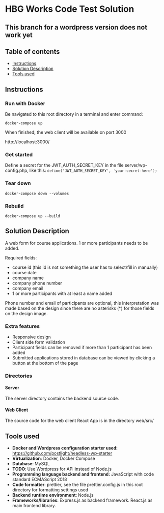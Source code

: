 # HBG Works Code Test Solution

## This branch for a wordpress version does not work yet

## Table of contents

- [Instructions](#instructions)
- [Solution Description](#solution-description)
- [Tools used](#tools-used)

## Instructions

### Run with Docker

Be navigated to this root directory in a terminal and enter command:

`docker-compose up`

When finished, the web client will be available on port 3000

http://localhost:3000/

### Get started

Define a secret for the JWT_AUTH_SECRET_KEY in the file server/wp-config.php, like this:
`define('JWT_AUTH_SECRET_KEY', 'your-secret-here');`

### Tear down

`docker-compose down --volumes`

### Rebuild

`docker-compose up --build`

## Solution Description

A web form for course applications. 1 or more participants needs to be added.

Required fields:

- course id (this id is not something the user has to select/fill in manually)
- course date
- company name
- company phone number
- company email
- 1 or more participants with at least a name added

Phone number and email of participants are optional, this interpretation was made based on the design since there are no asterisks (\*) for those fields on the design image.

### Extra features

- Responsive design
- Client side form validation
- Participant fields can be removed if more than 1 participant has been added
- Submitted applications stored in database can be viewed by clicking a button at the bottom of the page

### Directories

#### Server

The server directory contains the backend source code.

#### Web Client

The source code for the web client React App is in the directory web/src/

## Tools used

- **Docker and Wordpress configuration starter used**: https://github.com/postlight/headless-wp-starter
- **Virtualization**: Docker, Docker Compose
- **Database**: MySQL
- **TODO**: Use Wordpress for API instead of Node.js
- **Programming language backend and frontend:** JavaScript with code standard ECMAScript 2018
- **Code formatter**: prettier, see the file prettier.config.js in this root directory for formatting settings used
- **Backend runtime environment**: Node.js
- **Frameworks/libraries**: Express.js as backend framework. React.js as main frontend library.
